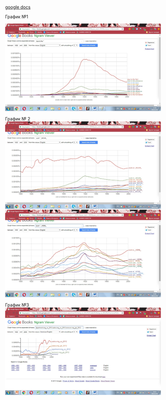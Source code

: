 [google docs](https://docs.google.com/document/d/1gRup3Kl97c0vuPDSPdct3hWiLXqTdgZdBSvibyub4tI/edit)


График №1 

![](https://github.com/DariaChernysheva/hw6/blob/master/%D0%B3%D1%80%D0%B0%D1%84%D0%B8%D0%BA1.jpg)

График № 2
![](https://github.com/DariaChernysheva/hw6/blob/master/%D0%B3%D1%80%D0%B0%D1%84%D0%B8%D0%BA2.jpg)
![](https://github.com/DariaChernysheva/hw6/blob/master/%D0%93%D1%80%D0%B0%D1%84%D0%B8%D0%BA2.2.jpg)


График №3
![](https://github.com/DariaChernysheva/hw6/blob/master/%D1%81%D1%80%D0%B0%D0%B2%D0%BD%D0%B5%D0%BD%D0%B8%D0%B5.jpg)
